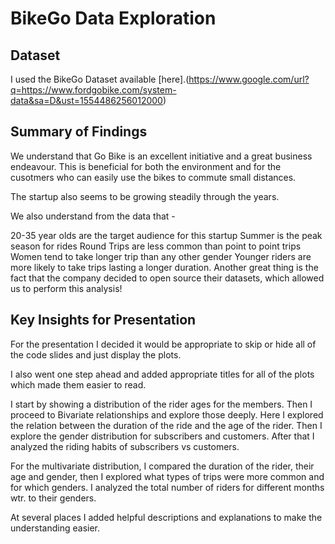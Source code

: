 # BikeGo Data Exploration

## Dataset

I used the BikeGo Dataset available [here].(https://www.google.com/url?q=https://www.fordgobike.com/system-data&sa=D&ust=1554486256012000)

## Summary of Findings

We understand that Go Bike is an excellent initiative and a great business endeavour. This is beneficial for both 
the environment and for the cusotmers who can easily use the bikes to commute small distances.

The startup also seems to be growing steadily through the years.

We also understand from the data that -

20-35 year olds are the target audience for this startup
Summer is the peak season for rides
Round Trips are less common than point to point trips
Women tend to take longer trip than any other gender
Younger riders are more likely to take trips lasting a longer duration.
Another great thing is the fact that the company decided to open source their datasets, which allowed us to perform this
 analysis!
 
 
## Key Insights for Presentation

For the presentation I decided it would be appropriate to skip or hide all of the code slides and just display the plots.

I also went one step ahead and added appropriate titles for all of the plots which made them easier to read. 

I start by showing a distribution of the rider ages for the members. Then I proceed to Bivariate relationships 
and explore those deeply. Here I explored the relation between the duration of the ride and the age of the rider. 
Then I explore the gender distribution for subscribers and customers. After that I analyzed the riding habits of subscribers
vs customers.

For the multivariate distribution, I compared the duration of the rider, their age and gender, then I explored what types
of trips were more common and for which genders. I analyzed the total number of riders for different months wtr. to their genders. 

At several places I added helpful descriptions and explanations to make the understanding easier.  